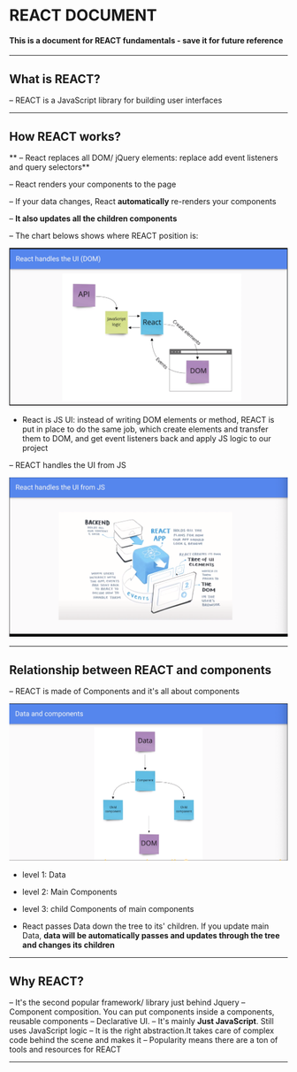 # REACT DOCUMENT

#### This is a document for REACT fundamentals - save it for future reference

---

## What is REACT? 

– REACT is a JavaScript library for building user interfaces



---


## How REACT works?

** – React replaces all DOM/ jQuery elements: replace add event listeners and query selectors**

– React renders your components to the page

– If your data changes, React **automatically** re-renders your components

– **It also updates all the children components**

– The chart belows shows where REACT position is: 

![react position in the chart](img/reactposition.png)


- React is JS UI: instead of writing DOM elements or method, REACT is put in place to do the same job, which create elements and transfer them to DOM, and get event listeners back and apply JS logic to our project

– REACT handles the UI from JS

![react handle](img/reacthandle.png)

---

## Relationship between REACT and components

– REACT is made of Components and it's all about components

![react and components](img/components.png)

- level 1: Data 
- level 2: Main Components
- level 3: child Components of main components

- React passes Data down the tree to its' children. If you update main Data, **data will be automatically passes and updates through the tree and changes its children**


---

## Why REACT?

– It's the second popular framework/ library just behind Jquery
– Component composition. You can put components inside a components, reusable components
– Declarative UI. 
– It's mainly **Just JavaScript**. Still uses JavaScript logic 
– It is the right abstraction.It takes care of complex code behind the scene and makes it
– Popularity means there are a ton of tools and resources for REACT

---

